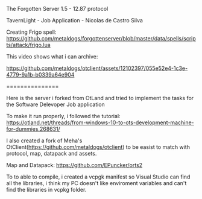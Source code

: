 The Forgotten Server 1.5 - 12.87 protocol

TavernLight - Job Application - Nicolas de Castro Silva

Creating Frigo spell: https://github.com/metaldogs/forgottenserver/blob/master/data/spells/scripts/attack/frigo.lua

This video shows what i can archive:


https://github.com/metaldogs/otclient/assets/12102397/055e52e4-1c3e-4779-9a1b-b0339a64e904

===============

Here is the server i forked from OtLand and tried to implement the tasks for the Software Delevoper Job application

To make it run properly, i followed the tutorial: https://otland.net/threads/from-windows-10-to-ots-development-machine-for-dummies.268631/

I also created a fork of Meha's OtClient(https://github.com/metaldogs/otclient) to be easist to match with protocol, map, datapack and assets.

Map and Datapack: https://github.com/EPuncker/orts2

To to able to compile, i created a vcpgk manifest so Visual Studio can find all the libraries, i think my PC doesn't like enviroment variables and can't find the libraries in vcpkg folder.
